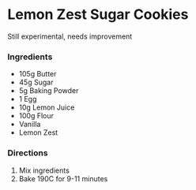 # Lemon Zest Sugar Cookies

Still experimental, needs improvement

### Ingredients

- 105g Butter
- 45g Sugar
- 5g Baking Powder
- 1 Egg
- 10g Lemon Juice
- 100g Flour
- Vanilla
- Lemon Zest

### Directions
1. Mix ingredients
2. Bake 190C for 9-11 minutes
